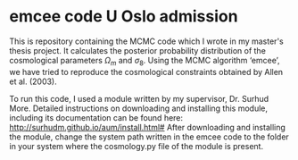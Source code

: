 # emcee code U Oslo admission
This is repository containing the MCMC code which I wrote in my master's thesis project. It calculates the posterior probability distribution of the cosmological parameters $\Omega_m$ and $\sigma_8$. Using the MCMC algorithm ‘emcee’, we have tried to reproduce the cosmological constraints obtained by Allen et al. (2003).

To run this code, I used a module written by my supervisor, Dr. Surhud More. Detailed instructions on downloading and installing this module, including its documentation can be found here: http://surhudm.github.io/aum/install.html# 
After downloading and installing the module, change the system path written in the emcee code to the folder in your system where the cosmology.py file of the module is present.
